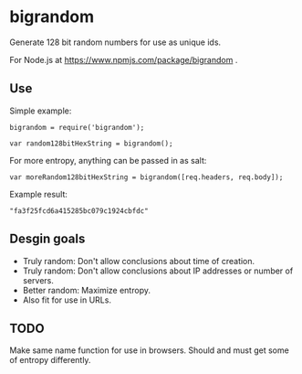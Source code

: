 # bigrandom

Generate 128 bit random numbers for use as unique ids.

For Node.js at https://www.npmjs.com/package/bigrandom .

## Use

Simple example:

```
bigrandom = require('bigrandom');

var random128bitHexString = bigrandom();
```

For more entropy, anything can be passed in as salt:

```
var moreRandom128bitHexString = bigrandom([req.headers, req.body]);
```

Example result:

```
"fa3f25fcd6a415285bc079c1924cbfdc"
```

## Desgin goals

* Truly random:
  Don't allow conclusions about time of creation.
* Truly random:
  Don't allow conclusions about IP addresses or number of servers.
* Better random: Maximize entropy.
* Also fit for use in URLs.

## TODO

Make same name function for use in browsers.
Should and must get some of entropy differently.


